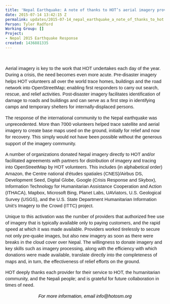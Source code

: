 ```yaml
---
title: 'Nepal Earthquake: A note of thanks to HOT’s aerial imagery providers'
date: 2015-07-14 13:42:15 Z
permalink: updates/2015-07-14_nepal_earthquake_a_note_of_thanks_to_hot’s_aerial_imagery_providers
Person: Tyler Radford
Working Group: []
Project:
- Nepal 2015 Earthquake Response
created: 1436881335
---
```


<p style="line-height: 1.38; margin-top: 0pt; margin-bottom: 0pt;" dir="ltr">&nbsp;</p><p><span style="font-family: Arial; font-size: 14.6666666666667px; white-space: pre-wrap; line-height: 1.38; background-color: transparent;">Aerial imagery is key to the work that HOT undertakes each day of the year. During a crisis, the need becomes even more acute. Pre-disaster imagery helps HOT volunteers all over the world trace homes, buildings and the road network into OpenStreetMap; enabling first responders to carry out search, rescue, and relief activities. Post-disaster imagery facilitates identification of damage to roads and buildings and can serve as a first step in identifying camps and temporary shelters for internally-displaced persons.</span></p><p><span style="font-family: Arial; font-size: 14.6666666666667px; white-space: pre-wrap; line-height: 1.38; background-color: transparent;">The response of the international community to the Nepal earthquake was unprecedented. More than 7000 volunteers helped trace satellite and aerial imagery to create base maps used on the ground, initially for relief and now for recovery. This simply would not have been possible without the generous support of the imagery community.</span></p><p><span style="font-family: Arial; font-size: 14.6666666666667px; white-space: pre-wrap; line-height: 1.38; background-color: transparent;">A number of organizations donated Nepal imagery directly to HOT and/or facilitated agreements with partners for distribution of imagery and tracing into OpenStreetMap by HOT volunteers. This includes (in alphabetical order) Amazon, the Centre national d'études spatiales (CNES)/Airbus DS, Development Seed, Digital Globe, Google (Crisis Response and Skybox), Information Technology for Humanitarian Assistance Cooperation and Action (ITHACA), Mapbox, Microsoft Bing, Planet Labs, UAViators, U.S. Geological Survey (USGS), and the U.S. State Department Humanitarian Information Unit’s Imagery to the Crowd (ITTC) project.</span></p><p><span style="font-family: Arial; font-size: 14.6666666666667px; white-space: pre-wrap; line-height: 1.38; background-color: transparent;">Unique to this activation was the number of providers that authorized free use of imagery that is typically available only to paying customers, and the rapid speed at which it was made available. Providers worked tirelessly to secure not only pre-quake images, but also new imagery as soon as there were breaks in the cloud cover over Nepal. The willingness to donate imagery and key skills such as imagery processing, along with the efficiency with which donations were made available, translate directly into the completeness of maps and, in turn, the effectiveness of relief efforts on the ground. </span></p><p><span style="font-family: Arial; font-size: 14.6666666666667px; white-space: pre-wrap; line-height: 1.38; background-color: transparent;">HOT deeply thanks each provider for their service to HOT, the humanitarian community, and the Nepali people; and is grateful for future collaboration in times of need.</span></p><p style="line-height: 1.38; margin-top: 0pt; margin-bottom: 0pt; text-align: center;" dir="ltr"><span style="font-size: 14.666666666666666px; font-family: Arial; color: #000000; background-color: transparent; font-weight: normal; font-style: italic; font-variant: normal; text-decoration: none; vertical-align: baseline; white-space: pre-wrap;">For more information, email info@hotosm.org</span></p>

